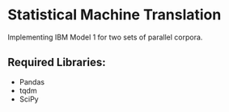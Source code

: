 # Statistical Machine Translation
Implementing IBM Model 1 for two sets of parallel corpora.

## Required Libraries:
<ul>
  <li>Pandas</li>
  <li>tqdm</li>
  <li>SciPy</li>
</ul>
